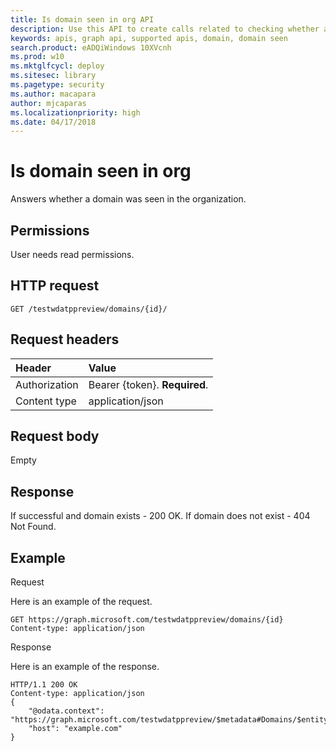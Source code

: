 ```yaml
---
title: Is domain seen in org API
description: Use this API to create calls related to checking whether a domain was seen in the organization.
keywords: apis, graph api, supported apis, domain, domain seen
search.product: eADQiWindows 10XVcnh
ms.prod: w10
ms.mktglfcycl: deploy
ms.sitesec: library
ms.pagetype: security
ms.author: macapara
author: mjcaparas
ms.localizationpriority: high
ms.date: 04/17/2018
---
```


# Is domain seen in org
Answers whether a domain was seen in the organization. 

## Permissions
User needs read permissions.

## HTTP request
```
GET /testwdatppreview/domains/{id}/
```

## Request headers

Header | Value 
:---|:---
Authorization | Bearer {token}. **Required**.
Content type | application/json


## Request body
Empty

## Response
If successful and domain exists - 200 OK.
If domain does not exist - 404 Not Found.


## Example

Request

Here is an example of the request.

```
GET https://graph.microsoft.com/testwdatppreview/domains/{id}
Content-type: application/json
```

Response

Here is an example of the response.


```
HTTP/1.1 200 OK
Content-type: application/json
{
    "@odata.context": "https://graph.microsoft.com/testwdatppreview/$metadata#Domains/$entity",
    "host": "example.com"
}
```
